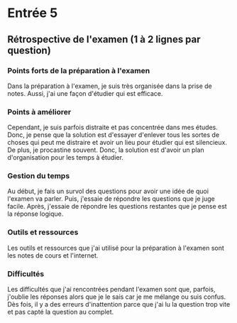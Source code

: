 # Entrée 5
## Rétrospective de l'examen (1 à 2 lignes par question)

### Points forts de la préparation à l'examen
Dans la préparation à l'examen, je suis très organisée dans la prise de notes. Aussi, j'ai une façon d'étudier qui est efficace.

### Points à améliorer
Cependant, je suis parfois distraite et pas concentrée dans mes études. Donc, je pense que la solution est d'essayer d'enlever tous les sortes de choses qui peut me distraire et avoir un lieu pour étudier qui est silencieux. De plus, je procastine souvent. Donc, la solution est d'avoir un plan d'organisation pour les temps à étudier.

### Gestion du temps
Au début, je fais un survol des questions pour avoir une idée de quoi l'examen va parler. Puis, j'essaie de répondre les questions que je juge facile. Après, j'essaie de répondre les questions restantes que je pense est la réponse logique.

### Outils et ressources
Les outils et ressources que j'ai utilisé pour la préparation à l'examen sont les notes de cours et l'internet.

### Difficultés
Les difficultés que j'ai rencontrées pendant l'examen sont que, parfois, j'oublie les réponses alors que je le sais car je me mélange ou suis confus. Dès fois, il y a des erreurs d'inattention parce que j'ai lu la question trop vite et pas capté la question au complet.
